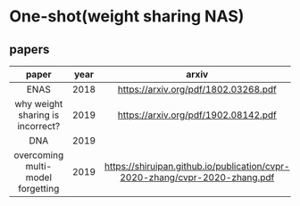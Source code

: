 # One-shot(weight sharing NAS)

## papers
|paper|year|arxiv| progress|
|:--:|:--:|:--:|:--:|
|ENAS |2018| https://arxiv.org/pdf/1802.03268.pdf | TODO|
|why weight sharing is incorrect? | 2019 | https://arxiv.org/pdf/1902.08142.pdf | TODO|
| DNA | 2019 |  | DONE |
| overcoming multi-model forgetting |  2019 | https://shiruipan.github.io/publication/cvpr-2020-zhang/cvpr-2020-zhang.pdf |TODO |
